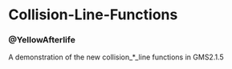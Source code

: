 # Collision-Line-Functions
### @YellowAfterlife

A demonstration of the new collision_*_line functions in GMS2.1.5
